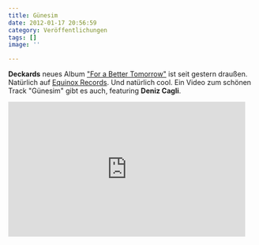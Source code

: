 ```yaml
---
title: Günesim
date: 2012-01-17 20:56:59
category: Veröffentlichungen
tags: []
image: ''

---
```


**Deckards** neues Album ["For a Better Tomorrow"](http://www.equinoxrecords.com/releases/eqx033/) ist seit gestern draußen. Natürlich auf [Equinox Records](http://www.e-q-x.net/). Und natürlich cool. Ein Video zum schönen Track "Günesim" gibt es auch, featuring **Deniz Cagli**.  
<iframe width="480" height="274" src="http://www.youtube.com/embed/EdG1GTEVN0Y" frameborder="0" allowfullscreen></iframe>
